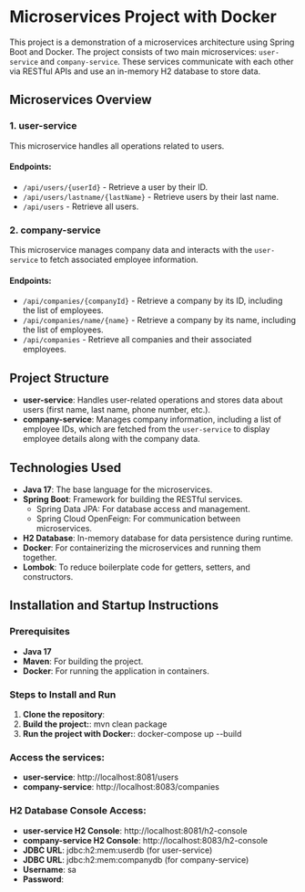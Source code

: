 # Microservices Project with Docker

This project is a demonstration of a microservices architecture using Spring Boot and Docker. 
The project consists of two main microservices: `user-service` and `company-service`. 
These services communicate with each other via RESTful APIs and use an in-memory H2 database to store data.

## Microservices Overview

### 1. **user-service**
This microservice handles all operations related to users.

#### Endpoints:
- `/api/users/{userId}` - Retrieve a user by their ID.
- `/api/users/lastname/{lastName}` - Retrieve users by their last name.
- `/api/users` - Retrieve all users.

### 2. **company-service**
This microservice manages company data and interacts with the `user-service` to fetch associated employee information.

#### Endpoints:
- `/api/companies/{companyId}` - Retrieve a company by its ID, including the list of employees.
- `/api/companies/name/{name}` - Retrieve a company by its name, including the list of employees.
- `/api/companies` - Retrieve all companies and their associated employees.

## Project Structure

- **user-service**: Handles user-related operations and stores data about users (first name, last name, phone number, etc.).
- **company-service**: Manages company information, including a list of employee IDs, which are fetched from the `user-service` to display employee details along with the company data.

## Technologies Used

- **Java 17**: The base language for the microservices.
- **Spring Boot**: Framework for building the RESTful services.
  - Spring Data JPA: For database access and management.
  - Spring Cloud OpenFeign: For communication between microservices.
- **H2 Database**: In-memory database for data persistence during runtime.
- **Docker**: For containerizing the microservices and running them together.
- **Lombok**: To reduce boilerplate code for getters, setters, and constructors.

## Installation and Startup Instructions

### Prerequisites
- **Java 17**
- **Maven**: For building the project.
- **Docker**: For running the application in containers.

### Steps to Install and Run

1. **Clone the repository**:
2. **Build the project:**: mvn clean package
3. **Run the project with Docker:**: docker-compose up --build

### Access the services:
- **user-service**: http://localhost:8081/users
- **company-service**: http://localhost:8083/companies

### H2 Database Console Access:
- **user-service H2 Console**: http://localhost:8081/h2-console
- **company-service H2 Console**: http://localhost:8083/h2-console
- **JDBC URL**: jdbc:h2:mem:userdb (for user-service)
- **JDBC URL**: jdbc:h2:mem:companydb (for company-service)
- **Username**: sa
- **Password**:

